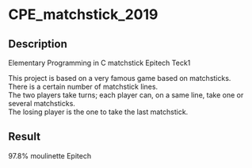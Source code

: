 # CPE_matchstick_2019

## Description
Elementary Programming in C matchstick Epitech Teck1

This project is based on a very famous game based on matchsticks.  
There is a certain number of matchstick lines.  
The two players take turns; each player can, on a same line, take one or several matchsticks.  
The losing player is the one to take the last matchstick.  

## Result
97.8% moulinette Epitech
